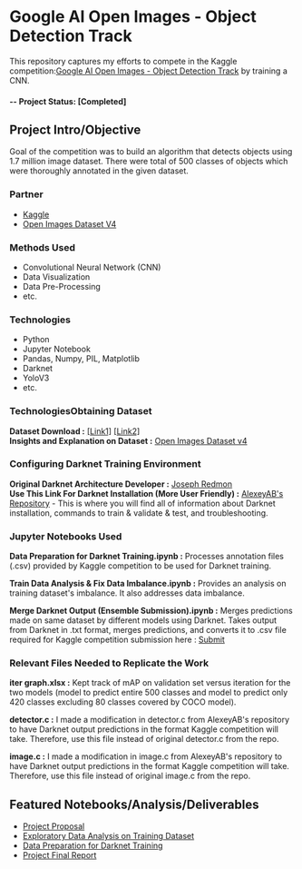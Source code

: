 # Google AI Open Images - Object Detection Track
This repository captures my efforts to compete in the Kaggle competition:[Google AI Open Images - Object Detection Track](https://www.kaggle.com/c/google-ai-open-images-object-detection-track) by training a CNN.

#### -- Project Status: [Completed]

## Project Intro/Objective
Goal of the competition was to build an algorithm that detects objects using 1.7 million image dataset.
There were total of 500 classes of objects which were thoroughly annotated in the given dataset.

### Partner
* [Kaggle](https://www.kaggle.com/c/google-ai-open-images-object-detection-track)
* [Open Images Dataset V4](https://storage.googleapis.com/openimages/web/download.html)

### Methods Used
* Convolutional Neural Network (CNN)
* Data Visualization
* Data Pre-Processing
* etc.

### Technologies
* Python
* Jupyter Notebook
* Pandas, Numpy, PIL, Matplotlib
* Darknet
* YoloV3
* etc. 

### TechnologiesObtaining Dataset
**Dataset Download :** [[Link1]](https://www.figure-eight.com/dataset/open-images-annotated-with-bounding-boxes/) [[Link2]](https://github.com/cvdfoundation/open-images-dataset#download-images-with-bounding-boxes-annotations)  
**Insights and Explanation on Dataset :** [Open Images Dataset v4](https://storage.googleapis.com/openimages/web/index.html)

### Configuring Darknet Training Environment
**Original Darknet Architecture Developer :** [Joseph Redmon](https://pjreddie.com/)  
**Use This Link For Darknet Installation (More User Friendly) :** [AlexeyAB's Repository](https://github.com/AlexeyAB/darknet) - This is where you will find all of information about Darknet installation, commands to train & validate & test, and troubleshooting.

### Jupyter Notebooks Used
**Data Preparation for Darknet Training.ipynb :** Processes annotation files (.csv) provided by Kaggle competition to be used for Darknet training.  

**Train Data Analysis & Fix Data Imbalance.ipynb :** Provides an analysis on training dataset's imbalance. It also addresses data imbalance.

**Merge Darknet Output (Ensemble Submission).ipynb :** Merges predictions made on same dataset by different models using Darknet. Takes output from Darknet in .txt format, merges predictions, and converts it to .csv file required for Kaggle competition submission here : [Submit](https://www.kaggle.com/c/google-ai-open-images-object-detection-track/submit)

### Relevant Files Needed to Replicate the Work
**iter graph.xlsx :** Kept track of mAP on validation set versus iteration for the two models (model to predict entire 500 classes and model to predict only 420 classes excluding 80 classes covered by COCO model).

**detector.c :** I made a modification in detector.c from AlexeyAB's repository to have Darknet output predictions in the format Kaggle competition will take. Therefore, use this file instead of original detector.c from the repo.

**image.c :** I made a modification in image.c from AlexeyAB's repository to have Darknet output predictions in the format Kaggle competition will take. Therefore, use this file instead of original image.c from the repo.


## Featured Notebooks/Analysis/Deliverables
* [Project Proposal](https://github.com/silvernine209/Google-AI-Open-Images-Object-Detection-Track/blob/master/proposal.pdf)
* [Exploratory Data Analysis on Training Dataset](https://github.com/silvernine209/Google-AI-Open-Images-Object-Detection-Track/blob/master/Jupyter%20Notebooks/Train%20Data%20Analysis%20%26%20Fix%20Data%20Imbalance.ipynb)
* [Data Preparation for Darknet Training](https://github.com/silvernine209/Google-AI-Open-Images-Object-Detection-Track/blob/master/Jupyter%20Notebooks/Data%20Preparation%20for%20Darknet%20Training.ipynb)
* [Project Final Report](https://github.com/silvernine209/Google-AI-Open-Images-Object-Detection-Track/blob/master/Project%20Final%20Report.pdf)

